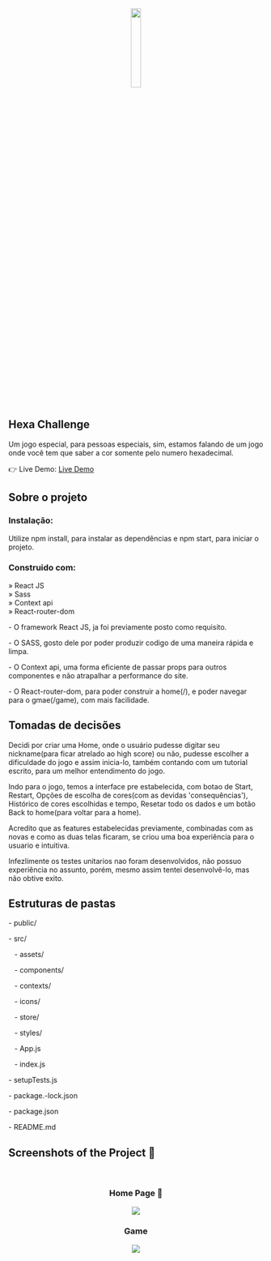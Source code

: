 <div align='center'><img style="width:20%" src='https://github.com/Arthur-Cyberpunk/hexa_challenge/assets/72763456/23508103-77c9-4f5c-9a14-0f3f77ebc402'/></div>

<h2>Hexa Challenge</h2>

  <p>Um jogo especial, para pessoas especiais, sim, estamos falando de um jogo onde você tem que saber a cor somente pelo numero hexadecimal.</p>

👉 Live Demo: <a href='https://hexa-challenge.vercel.app/'>Live Demo</a>

<h2>Sobre o projeto</h2>

<h3>Instalação:</h3>

<p>Utilize npm install, para instalar as dependências e npm start, para iniciar o projeto.</p>

<h3>Construido com:</h3>

» React JS <br>
» Sass <br>
» Context api <br>
» React-router-dom

<p>- O framework React JS, ja foi previamente posto como requisito.</p>
<p>- O SASS, gosto dele por poder produzir codigo de uma maneira rápida e limpa.</p>
<p>- O Context api, uma forma eficiente de passar props para outros componentes e não atrapalhar a performance do site.</p>
<p>- O React-router-dom, para poder construir a home(/), e poder navegar para o gmae(/game), com mais facilidade.</p>

<h2>Tomadas de decisões</h2>

<p>Decidi por criar uma Home, onde o usuário pudesse digitar seu nickname(para ficar atrelado ao high score) ou não, pudesse escolher a dificuldade do jogo e assim inicia-lo, também contando com um tutorial escrito, para um melhor entendimento do jogo.</p>

<p>Indo para o jogo, temos a interface pre estabelecida, com botao de Start, Restart, Opções de escolha de cores(com as devidas 'consequências'), Histórico de cores escolhidas e tempo, Resetar todo os dados e um botão Back to home(para voltar para a home).</p>

<p>Acredito que as features estabelecidas previamente, combinadas com as novas e como as duas telas ficaram, se criou uma boa experiência para o usuario e intuitiva.</p>

<p>Infezlimente os testes unitarios nao foram desenvolvidos, não possuo experiência no assunto, porém, mesmo assim tentei desenvolvê-lo, mas não obtive exito.</p>

<h2>Estruturas de pastas</h2>

<p>- public/</p>
<p>- src/ </p>
<p>&nbsp &nbsp- assets/ </p>
<p>&nbsp &nbsp- components/ </p>
<p>&nbsp &nbsp- contexts/ </p>
<p> &nbsp &nbsp- icons/ </p>
<p>&nbsp &nbsp- store/ </p>
<p>&nbsp &nbsp- styles/ </p>
<p>&nbsp &nbsp- App.js </p>
<p>&nbsp &nbsp- index.js </p>
<p>- setupTests.js </p>
<p>- package.-lock.json </p>
<p>- package.json </p>
<p>- README.md </p>

  
    
      
      
    
      
    
  
  
  

<h2>Screenshots of the Project 📸</h2>
<br>
<h3 align='center'>Home Page 🏡</h3>

<div align='center'>
<img src='https://github.com/Arthur-Cyberpunk/hexa_challenge/assets/72763456/b818b57d-cf3a-4f1c-ae89-0ee27c17876b'/>

<br>
<h3 align='center'>Game</h3>

<div align='center'>
<img src='https://github.com/Arthur-Cyberpunk/hexa_challenge/assets/72763456/4a0e409e-f432-4f0d-9ec4-5eb5c52d67b7'/>

</div>
